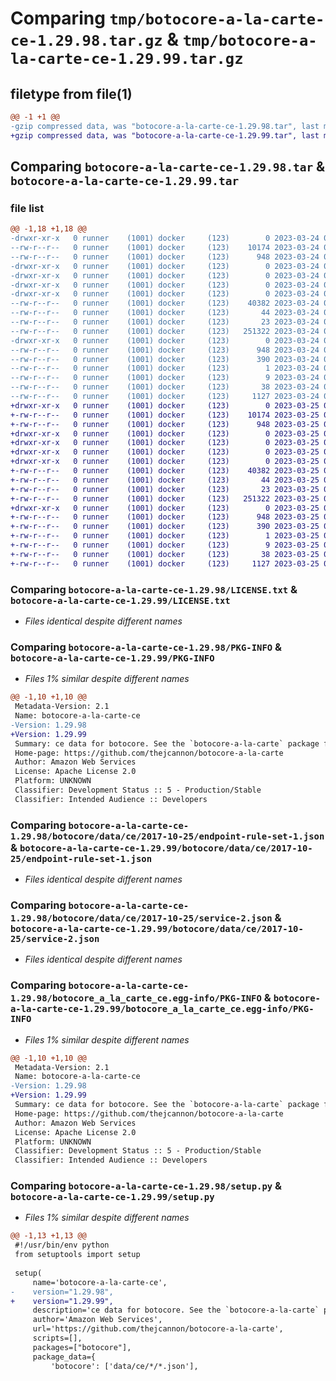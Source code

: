 # Comparing `tmp/botocore-a-la-carte-ce-1.29.98.tar.gz` & `tmp/botocore-a-la-carte-ce-1.29.99.tar.gz`

## filetype from file(1)

```diff
@@ -1 +1 @@
-gzip compressed data, was "botocore-a-la-carte-ce-1.29.98.tar", last modified: Fri Mar 24 01:24:10 2023, max compression
+gzip compressed data, was "botocore-a-la-carte-ce-1.29.99.tar", last modified: Sat Mar 25 01:22:29 2023, max compression
```

## Comparing `botocore-a-la-carte-ce-1.29.98.tar` & `botocore-a-la-carte-ce-1.29.99.tar`

### file list

```diff
@@ -1,18 +1,18 @@
-drwxr-xr-x   0 runner    (1001) docker     (123)        0 2023-03-24 01:24:10.785860 botocore-a-la-carte-ce-1.29.98/
--rw-r--r--   0 runner    (1001) docker     (123)    10174 2023-03-24 01:24:10.000000 botocore-a-la-carte-ce-1.29.98/LICENSE.txt
--rw-r--r--   0 runner    (1001) docker     (123)      948 2023-03-24 01:24:10.785860 botocore-a-la-carte-ce-1.29.98/PKG-INFO
-drwxr-xr-x   0 runner    (1001) docker     (123)        0 2023-03-24 01:24:10.781860 botocore-a-la-carte-ce-1.29.98/botocore/
-drwxr-xr-x   0 runner    (1001) docker     (123)        0 2023-03-24 01:24:10.781860 botocore-a-la-carte-ce-1.29.98/botocore/data/
-drwxr-xr-x   0 runner    (1001) docker     (123)        0 2023-03-24 01:24:10.781860 botocore-a-la-carte-ce-1.29.98/botocore/data/ce/
-drwxr-xr-x   0 runner    (1001) docker     (123)        0 2023-03-24 01:24:10.781860 botocore-a-la-carte-ce-1.29.98/botocore/data/ce/2017-10-25/
--rw-r--r--   0 runner    (1001) docker     (123)    40382 2023-03-24 01:23:57.000000 botocore-a-la-carte-ce-1.29.98/botocore/data/ce/2017-10-25/endpoint-rule-set-1.json
--rw-r--r--   0 runner    (1001) docker     (123)       44 2023-03-24 01:23:57.000000 botocore-a-la-carte-ce-1.29.98/botocore/data/ce/2017-10-25/examples-1.json
--rw-r--r--   0 runner    (1001) docker     (123)       23 2023-03-24 01:23:57.000000 botocore-a-la-carte-ce-1.29.98/botocore/data/ce/2017-10-25/paginators-1.json
--rw-r--r--   0 runner    (1001) docker     (123)   251322 2023-03-24 01:23:57.000000 botocore-a-la-carte-ce-1.29.98/botocore/data/ce/2017-10-25/service-2.json
-drwxr-xr-x   0 runner    (1001) docker     (123)        0 2023-03-24 01:24:10.785860 botocore-a-la-carte-ce-1.29.98/botocore_a_la_carte_ce.egg-info/
--rw-r--r--   0 runner    (1001) docker     (123)      948 2023-03-24 01:24:10.000000 botocore-a-la-carte-ce-1.29.98/botocore_a_la_carte_ce.egg-info/PKG-INFO
--rw-r--r--   0 runner    (1001) docker     (123)      390 2023-03-24 01:24:10.000000 botocore-a-la-carte-ce-1.29.98/botocore_a_la_carte_ce.egg-info/SOURCES.txt
--rw-r--r--   0 runner    (1001) docker     (123)        1 2023-03-24 01:24:10.000000 botocore-a-la-carte-ce-1.29.98/botocore_a_la_carte_ce.egg-info/dependency_links.txt
--rw-r--r--   0 runner    (1001) docker     (123)        9 2023-03-24 01:24:10.000000 botocore-a-la-carte-ce-1.29.98/botocore_a_la_carte_ce.egg-info/top_level.txt
--rw-r--r--   0 runner    (1001) docker     (123)       38 2023-03-24 01:24:10.785860 botocore-a-la-carte-ce-1.29.98/setup.cfg
--rw-r--r--   0 runner    (1001) docker     (123)     1127 2023-03-24 01:24:10.000000 botocore-a-la-carte-ce-1.29.98/setup.py
+drwxr-xr-x   0 runner    (1001) docker     (123)        0 2023-03-25 01:22:29.930787 botocore-a-la-carte-ce-1.29.99/
+-rw-r--r--   0 runner    (1001) docker     (123)    10174 2023-03-25 01:22:29.000000 botocore-a-la-carte-ce-1.29.99/LICENSE.txt
+-rw-r--r--   0 runner    (1001) docker     (123)      948 2023-03-25 01:22:29.930787 botocore-a-la-carte-ce-1.29.99/PKG-INFO
+drwxr-xr-x   0 runner    (1001) docker     (123)        0 2023-03-25 01:22:29.926787 botocore-a-la-carte-ce-1.29.99/botocore/
+drwxr-xr-x   0 runner    (1001) docker     (123)        0 2023-03-25 01:22:29.930787 botocore-a-la-carte-ce-1.29.99/botocore/data/
+drwxr-xr-x   0 runner    (1001) docker     (123)        0 2023-03-25 01:22:29.930787 botocore-a-la-carte-ce-1.29.99/botocore/data/ce/
+drwxr-xr-x   0 runner    (1001) docker     (123)        0 2023-03-25 01:22:29.930787 botocore-a-la-carte-ce-1.29.99/botocore/data/ce/2017-10-25/
+-rw-r--r--   0 runner    (1001) docker     (123)    40382 2023-03-25 01:22:12.000000 botocore-a-la-carte-ce-1.29.99/botocore/data/ce/2017-10-25/endpoint-rule-set-1.json
+-rw-r--r--   0 runner    (1001) docker     (123)       44 2023-03-25 01:22:12.000000 botocore-a-la-carte-ce-1.29.99/botocore/data/ce/2017-10-25/examples-1.json
+-rw-r--r--   0 runner    (1001) docker     (123)       23 2023-03-25 01:22:12.000000 botocore-a-la-carte-ce-1.29.99/botocore/data/ce/2017-10-25/paginators-1.json
+-rw-r--r--   0 runner    (1001) docker     (123)   251322 2023-03-25 01:22:12.000000 botocore-a-la-carte-ce-1.29.99/botocore/data/ce/2017-10-25/service-2.json
+drwxr-xr-x   0 runner    (1001) docker     (123)        0 2023-03-25 01:22:29.930787 botocore-a-la-carte-ce-1.29.99/botocore_a_la_carte_ce.egg-info/
+-rw-r--r--   0 runner    (1001) docker     (123)      948 2023-03-25 01:22:29.000000 botocore-a-la-carte-ce-1.29.99/botocore_a_la_carte_ce.egg-info/PKG-INFO
+-rw-r--r--   0 runner    (1001) docker     (123)      390 2023-03-25 01:22:29.000000 botocore-a-la-carte-ce-1.29.99/botocore_a_la_carte_ce.egg-info/SOURCES.txt
+-rw-r--r--   0 runner    (1001) docker     (123)        1 2023-03-25 01:22:29.000000 botocore-a-la-carte-ce-1.29.99/botocore_a_la_carte_ce.egg-info/dependency_links.txt
+-rw-r--r--   0 runner    (1001) docker     (123)        9 2023-03-25 01:22:29.000000 botocore-a-la-carte-ce-1.29.99/botocore_a_la_carte_ce.egg-info/top_level.txt
+-rw-r--r--   0 runner    (1001) docker     (123)       38 2023-03-25 01:22:29.930787 botocore-a-la-carte-ce-1.29.99/setup.cfg
+-rw-r--r--   0 runner    (1001) docker     (123)     1127 2023-03-25 01:22:29.000000 botocore-a-la-carte-ce-1.29.99/setup.py
```

### Comparing `botocore-a-la-carte-ce-1.29.98/LICENSE.txt` & `botocore-a-la-carte-ce-1.29.99/LICENSE.txt`

 * *Files identical despite different names*

### Comparing `botocore-a-la-carte-ce-1.29.98/PKG-INFO` & `botocore-a-la-carte-ce-1.29.99/PKG-INFO`

 * *Files 1% similar despite different names*

```diff
@@ -1,10 +1,10 @@
 Metadata-Version: 2.1
 Name: botocore-a-la-carte-ce
-Version: 1.29.98
+Version: 1.29.99
 Summary: ce data for botocore. See the `botocore-a-la-carte` package for more info.
 Home-page: https://github.com/thejcannon/botocore-a-la-carte
 Author: Amazon Web Services
 License: Apache License 2.0
 Platform: UNKNOWN
 Classifier: Development Status :: 5 - Production/Stable
 Classifier: Intended Audience :: Developers
```

### Comparing `botocore-a-la-carte-ce-1.29.98/botocore/data/ce/2017-10-25/endpoint-rule-set-1.json` & `botocore-a-la-carte-ce-1.29.99/botocore/data/ce/2017-10-25/endpoint-rule-set-1.json`

 * *Files identical despite different names*

### Comparing `botocore-a-la-carte-ce-1.29.98/botocore/data/ce/2017-10-25/service-2.json` & `botocore-a-la-carte-ce-1.29.99/botocore/data/ce/2017-10-25/service-2.json`

 * *Files identical despite different names*

### Comparing `botocore-a-la-carte-ce-1.29.98/botocore_a_la_carte_ce.egg-info/PKG-INFO` & `botocore-a-la-carte-ce-1.29.99/botocore_a_la_carte_ce.egg-info/PKG-INFO`

 * *Files 1% similar despite different names*

```diff
@@ -1,10 +1,10 @@
 Metadata-Version: 2.1
 Name: botocore-a-la-carte-ce
-Version: 1.29.98
+Version: 1.29.99
 Summary: ce data for botocore. See the `botocore-a-la-carte` package for more info.
 Home-page: https://github.com/thejcannon/botocore-a-la-carte
 Author: Amazon Web Services
 License: Apache License 2.0
 Platform: UNKNOWN
 Classifier: Development Status :: 5 - Production/Stable
 Classifier: Intended Audience :: Developers
```

### Comparing `botocore-a-la-carte-ce-1.29.98/setup.py` & `botocore-a-la-carte-ce-1.29.99/setup.py`

 * *Files 1% similar despite different names*

```diff
@@ -1,13 +1,13 @@
 #!/usr/bin/env python
 from setuptools import setup
 
 setup(
     name='botocore-a-la-carte-ce',
-    version="1.29.98",
+    version="1.29.99",
     description='ce data for botocore. See the `botocore-a-la-carte` package for more info.',
     author='Amazon Web Services',
     url='https://github.com/thejcannon/botocore-a-la-carte',
     scripts=[],
     packages=["botocore"],
     package_data={
         'botocore': ['data/ce/*/*.json'],
```

